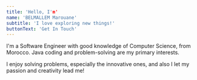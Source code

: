 ```yaml
---
title: 'Hello, I'm'
name: 'BELMALLEM Marouane'
subtitle: 'I love exploring new things!'
buttonText: 'Get In Touch'
---
```


I'm a Software Engineer with good knowledge of Computer Science, from Morocco. Java coding and problem-solving are my primary interests.

I enjoy solving problems, especially the innovative ones, and also I let my passion and creativity lead me!
